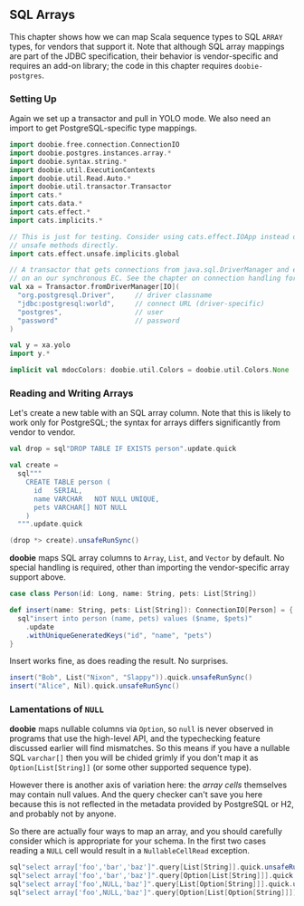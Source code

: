 ## SQL Arrays

This chapter shows how we can map Scala sequence types to SQL `ARRAY` types, for vendors that support it. Note that although SQL array mappings are part of the JDBC specification,  their behavior is vendor-specific and requires an add-on library; the code in this chapter requires `doobie-postgres`.

### Setting Up

Again we set up a transactor and pull in YOLO mode. We also need an import to get PostgreSQL-specific type mappings.

```scala mdoc:silent
import doobie.free.connection.ConnectionIO
import doobie.postgres.instances.array.*
import doobie.syntax.string.*
import doobie.util.ExecutionContexts
import doobie.util.Read.Auto.*
import doobie.util.transactor.Transactor
import cats.*
import cats.data.*
import cats.effect.*
import cats.implicits.*

// This is just for testing. Consider using cats.effect.IOApp instead of calling
// unsafe methods directly.
import cats.effect.unsafe.implicits.global

// A transactor that gets connections from java.sql.DriverManager and executes blocking operations
// on an our synchronous EC. See the chapter on connection handling for more info.
val xa = Transactor.fromDriverManager[IO](
  "org.postgresql.Driver",     // driver classname
  "jdbc:postgresql:world",     // connect URL (driver-specific)
  "postgres",                  // user
  "password"                   // password
)

val y = xa.yolo
import y.*
```

```scala mdoc:invisible
implicit val mdocColors: doobie.util.Colors = doobie.util.Colors.None
```

### Reading and Writing Arrays

Let's create a new table with an SQL array column. Note that this is likely to work only for PostgreSQL; the syntax for arrays differs significantly from vendor to vendor.

```scala mdoc:silent
val drop = sql"DROP TABLE IF EXISTS person".update.quick

val create =
  sql"""
    CREATE TABLE person (
      id   SERIAL,
      name VARCHAR   NOT NULL UNIQUE,
      pets VARCHAR[] NOT NULL
    )
  """.update.quick
```

```scala mdoc
(drop *> create).unsafeRunSync()
```

**doobie** maps SQL array columns to `Array`, `List`, and `Vector` by default. No special handling is required, other than importing the vendor-specific array support above.

```scala mdoc:silent
case class Person(id: Long, name: String, pets: List[String])

def insert(name: String, pets: List[String]): ConnectionIO[Person] = {
  sql"insert into person (name, pets) values ($name, $pets)"
    .update
    .withUniqueGeneratedKeys("id", "name", "pets")
}
```

Insert works fine, as does reading the result. No surprises.

```scala mdoc
insert("Bob", List("Nixon", "Slappy")).quick.unsafeRunSync()
insert("Alice", Nil).quick.unsafeRunSync()
```

### Lamentations of `NULL`

**doobie** maps nullable columns via `Option`, so `null` is never observed in programs that use the high-level API, and the typechecking feature discussed earlier will find mismatches. So this means if you have a nullable SQL `varchar[]` then you will be chided grimly if you don't map it as `Option[List[String]]` (or some other supported sequence type).

However there is another axis of variation here: the *array cells* themselves may contain null values. And the query checker can't save you here because this is not reflected in the metadata provided by PostgreSQL or H2, and probably not by anyone.

So there are actually four ways to map an array, and you should carefully consider which is appropriate for your schema. In the first two cases reading a `NULL` cell would result in a `NullableCellRead` exception.

```scala mdoc
sql"select array['foo','bar','baz']".query[List[String]].quick.unsafeRunSync()
sql"select array['foo','bar','baz']".query[Option[List[String]]].quick.unsafeRunSync()
sql"select array['foo',NULL,'baz']".query[List[Option[String]]].quick.unsafeRunSync()
sql"select array['foo',NULL,'baz']".query[Option[List[Option[String]]]].quick.unsafeRunSync()
```
